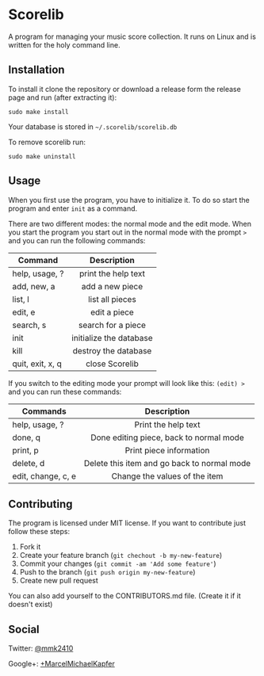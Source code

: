 # Scorelib

A program for managing your music score collection. It runs on Linux and is written for the holy command line.

## Installation

To install it clone the repository or download a release form the release page and run (after extracting it):

```
sudo make install
```

Your database is stored in `~/.scorelib/scorelib.db`

To remove scorelib run:

```
sudo make uninstall
```

## Usage

When you first use the program, you have to initialize it. To do so start the program and enter `init` as a command.

There are two different modes: the normal mode and the edit mode. When you start the program you start out in the normal mode with the prompt ` > ` and you can run the following commands:

| Command          |         Description        |
|------------------|:--------------------------:|
| help, usage, ?   | print the help text        |
| add, new, a      | add a new piece            |
| list, l          | list all pieces            |
| edit, e          | edit a piece               |
| search, s        | search for a piece         |
| init             | initialize the database    |
| kill             | destroy the database       |
| quit, exit, x, q | close Scorelib             |

If you switch to the editing mode your prompt will look like this: ` (edit) > ` and you can run these commands:

| Commands           |          Description                        |
|--------------------|:-------------------------------------------:|
| help, usage, ?     | Print the help text                         |
| done, q            | Done editing piece, back to normal mode     |
| print, p           | Print piece information                     |
| delete, d          | Delete this item and go back to normal mode |
| edit, change, c, e | Change the values of the item               |

## Contributing

The program is licensed under MIT license. If you want to contribute just follow these steps:

 1. Fork it
 2. Create your feature branch (`git chechout -b my-new-feature`)
 3. Commit your changes (`git commit -am 'Add some feature'`)
 4. Push to the branch (`git push origin my-new-feature`)
 5. Create new pull request

You can also add yourself to the CONTRIBUTORS.md file. (Create it if it doesn't exist)

## Social

Twitter: [@mmk2410](https://twitter.com/mmk2410)

Google+: [+MarcelMichaelKapfer](https://plus.google.com/+MarcelMichaelKapfer)
